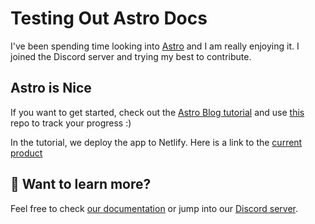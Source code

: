 # Testing Out Astro Docs  

I've been spending time looking into [Astro](https://docs.astro.build) and I am really enjoying it. I joined the Discord server and trying my best to contribute. 

## Astro is Nice
If you want to get started, check out the [Astro Blog tutorial](https://docs.astro.build/en/tutorial/0-introduction/) and use [this](https://github.com/withastro/blog-tutorial-demo/tree/complete) repo to track your progress :) 

In the tutorial, we deploy the app to Netlify. Here is a link to the
[current product](https://resonant-fenglisu-ad47cc.netlify.app/blog/)
## 👀 Want to learn more?

Feel free to check [our documentation](https://docs.astro.build) or jump into our [Discord server](https://astro.build/chat).
